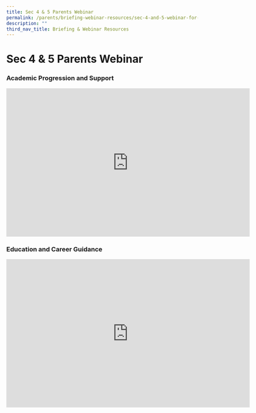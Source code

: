 ```yaml
---
title: Sec 4 & 5 Parents Webinar
permalink: /parents/briefing-webinar-resources/sec-4-and-5-webinar-for-parents/
description: ""
third_nav_title: Briefing & Webinar Resources
---
```


# **Sec 4 &amp; 5 Parents Webinar**

### Academic Progression and Support


<iframe allowfullscreen="true" height="389" width="640" frameborder="0" src="https://docs.google.com/presentation/d/e/2PACX-1vTAvy-JelP10RZyKudZ_4ZSVvt0ICMBi2sDorQT7ayQnGhLpx4yR9dI8CVbO9aRuQ/embed?start=false&amp;loop=false&amp;delayms=3000"></iframe>

<h3>Education and Career Guidance</h3>

<iframe allowfullscreen="true" height="389" width="640" frameborder="0" src="https://docs.google.com/presentation/d/e/2PACX-1vSc84UeOB4HwR8hOkcEPkbUCaDJvgXyd1demlKA4Axn8_dBaVWez_9MhqzFHa049Q/embed?start=false&amp;loop=false&amp;delayms=3000"></iframe>